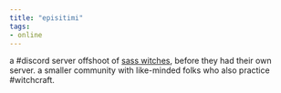 ```yaml
---
title: "episitimi"
tags:
- online
---
```


a #discord server offshoot of [sass witches](sass%20witches.md), before they had their own server. a smaller community with like-minded folks who also practice #witchcraft.